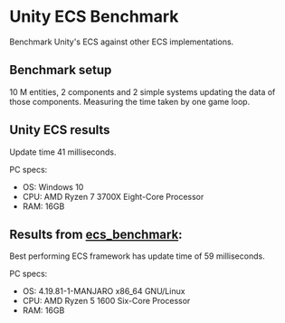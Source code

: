 # Unity ECS Benchmark

Benchmark Unity's ECS against other ECS implementations.

## Benchmark setup
10 M entities, 2 components and 2 simple systems updating the data of those components. Measuring the time taken by one game loop.

## Unity ECS results

Update time 41 milliseconds.

PC specs:
- OS: Windows 10
- CPU: AMD Ryzen 7 3700X Eight-Core Processor
- RAM: 16GB

## Results from [ecs_benchmark](https://github.com/abeimler/ecs_benchmark):

Best performing ECS framework has update time of 59 milliseconds.

PC specs:
 - OS: 4.19.81-1-MANJARO x86_64 GNU/Linux
 - CPU: AMD Ryzen 5 1600 Six-Core Processor
 - RAM: 16GB
